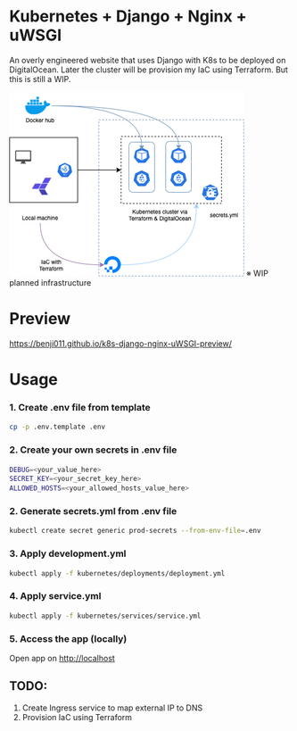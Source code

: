 # Kubernetes + Django + Nginx + uWSGI
An overly engineered website that uses Django with K8s to be deployed on DigitalOcean. Later the cluster will be provision my IaC using Terraform. But this is still a WIP.

<img src="https://github.com/benji011/An-overly-engineered-website/blob/main/app/static/img/infra.png" alt="My tiny infrastructure">
※ WIP planned infrastructure

# Preview
https://benji011.github.io/k8s-django-nginx-uWSGI-preview/

# Usage

### 1. Create .env file from template

```bash
cp -p .env.template .env
```

### 2. Create your own secrets in .env file

```bash
DEBUG=<your_value_here>
SECRET_KEY=<your_secret_key_here>
ALLOWED_HOSTS=<your_allowed_hosts_value_here>
```

### 2. Generate secrets.yml from .env file

```bash
kubectl create secret generic prod-secrets --from-env-file=.env
```

### 3. Apply development.yml

```bash
kubectl apply -f kubernetes/deployments/deployment.yml
```

### 4. Apply service.yml

```bash
kubectl apply -f kubernetes/services/service.yml
```

### 5. Access the app (locally)
Open app on [http://localhost](http://localhost)

## TODO:
1. Create Ingress service to map external IP to DNS
2. Provision IaC using Terraform
